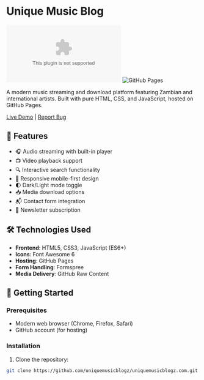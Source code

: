 # Unique Music Blog

![GitHub](https://img.shields.io/github/license/uniquemusicblogz.com/uniquemusicblogz.com)
![GitHub Pages](https://img.shields.io/github/deployments/uniquemusicblogz.com/uniquemusicblogz.com/github-pages)

A modern music streaming and download platform featuring Zambian and international artists. Built with pure HTML, CSS, and JavaScript, hosted on GitHub Pages.

[Live Demo](https://uniquemusicblogz.com.github.io/uniquemusicblogz.com/) | [Report Bug](https://github.com/uniquemusicblogz.com/uniquemusicblogz.com/issues)

## 🎯 Features

- 🎧 Audio streaming with built-in player
- 📺 Video playback support
- 🔍 Interactive search functionality
- 📱 Responsive mobile-first design
- 🌓 Dark/Light mode toggle
- 📥 Media download options
- 📬 Contact form integration
- 📰 Newsletter subscription

## 🛠️ Technologies Used

- **Frontend**: HTML5, CSS3, JavaScript (ES6+)
- **Icons**: Font Awesome 6
- **Hosting**: GitHub Pages
- **Form Handling**: Formspree
- **Media Delivery**: GitHub Raw Content

## 🚀 Getting Started

### Prerequisites
- Modern web browser (Chrome, Firefox, Safari)
- GitHub account (for hosting)

### Installation
1. Clone the repository:
```bash
git clone https://github.com/uniquemusicblogz/uniquemusicblogz.com.git
